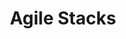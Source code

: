 ---
blog: https://agilestacks.com/blog
facebook: https://facebook.com/agilestacks
linkedin: https://linkedin.com/company/agile-stacks-inc
logohandle: agilestacks
sort: agilestacks
title: Agile Stacks
twitter: https://x.com/agilestacks
website: https://www.agilestacks.com/
---